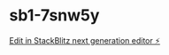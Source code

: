 # sb1-7snw5y

[Edit in StackBlitz next generation editor ⚡️](https://stackblitz.com/~/github.com/InfoRubix/sb1-7snw5y)